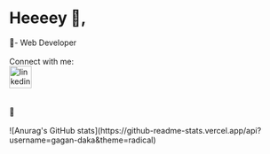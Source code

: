 <h1 >Heeeey 👋, </h1>
🌱- Web Developer
<br/>
<br/>
<div>
  Connect with me:
  <br/>
  <a href="www.linkedin.com/in/gagandeepdasskaur" target="blank"><img align="center" src="https://cdn.jsdelivr.net/npm/simple-icons@3.0.1/icons/linkedin.svg" alt="linkedin" height="40" width="40" padding="10" /></a>
</div>

<br/>
<br/>
🚀

<br/>
<br/>
![Anurag's GitHub stats](https://github-readme-stats.vercel.app/api?username=gagan-daka&theme=radical)
<br/>


